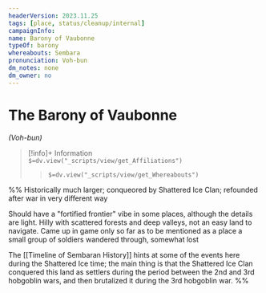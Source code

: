 ```yaml
---
headerVersion: 2023.11.25
tags: [place, status/cleanup/internal]
campaignInfo:
name: Barony of Vaubonne
typeOf: barony
whereabouts: Sembara
pronunciation: Voh-bun
dm_notes: none
dm_owner: no
---
```

# The Barony of Vaubonne
*(Voh-bun)*
>[!info]+ Information  
> `$=dv.view("_scripts/view/get_Affiliations")`  
>> `$=dv.view("_scripts/view/get_Whereabouts")`

%% 
Historically much larger; conqueored by Shattered Ice Clan; refounded after war in very different way

Should have a "fortified frontier" vibe in some places, although the details are light. Hilly with scattered forests and deep valleys, not an easy land to navigate.
Came up in game only so far as to be mentioned as a place a small group of soldiers wandered through, somewhat lost

The [[Timeline of Sembaran History]] hints at some of the events here during the Shattered Ice time; the main thing is that the Shattered Ice Clan conquered this land as settlers during the period between the 2nd and 3rd hobgoblin wars, and then brutalized it during the 3rd hobgoblin war. 
%%